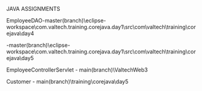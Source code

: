 JAVA ASSIGNMENTS



EmployeeDAO-master(branch)\eclipse-workspace\com.valtech.training.corejava.day1\src\com\valtech\training\corejava\day4


-master(branch)\eclipse-workspace\com.valtech.training.corejava.day1\src\com\valtech\training\corejava\day5



EmployeeControllerServlet - main(branch)\ValtechWeb3

Customer - main(branch)\training\corejava\day5
